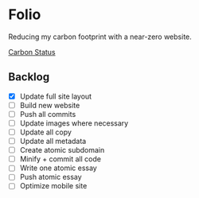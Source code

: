 # Folio

Reducing my carbon footprint with a near-zero website.

[Carbon Status](https://digitalbeacon.co/report/calebjolliffe-co)


## Backlog
- [x] Update full site layout
- [ ] Build new website
- [ ] Push all commits
- [ ] Update images where necessary
- [ ] Update all copy
- [ ] Update all metadata
- [ ] Create atomic subdomain
- [ ] Minify + commit all code
- [ ] Write one atomic essay
- [ ] Push atomic essay
- [ ] Optimize mobile site
